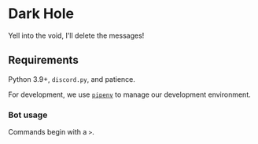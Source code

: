 # Dark Hole

Yell into the void, I'll delete the messages!

## Requirements

Python 3.9+, `discord.py`, and patience.

For development, we use [`pipenv`](https://pipenv.pypa.io/en/latest/)
to manage our development environment.

### Bot usage

Commands begin with a `>`.
